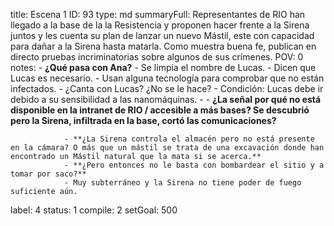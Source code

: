 title:          Escena 1
ID:             93
type:           md
summaryFull:    Representantes de RIO han llegado a la base de la la Resistencia y proponen hacer frente a la Sirena juntos y les cuenta su plan de lanzar un nuevo Mástil, este con capacidad para dañar a la Sirena hasta matarla. Como muestra buena fe, publican en directo pruebas incriminatorias sobre algunos de sus crímenes.
POV:            0
notes:          - **¿Qué pasa con Ana?**
                - Se limpia el nombre de Lucas.
                - Dicen que Lucas es necesario.
                - Usan alguna tecnología para comprobar que no están infectados.
                - ¿Canta con Lucas? ¿No se le hace?
                - Condición: Lucas debe ir debido a su sensibilidad a las nanomáquinas.
                - - **¿La señal por qué no está disponible en la intranet de RIO / accesible a más bases? Se descubrió pero la Sirena, infiltrada en la base, cortó las comunicaciones?**
                
                - **¿La Sirena controla el almacén pero no está presente en la cámara? O más que un mástil se trata de una excavación donde han encontrado un Mástil natural que la mata si se acerca.**
                - **¿Pero entonces no le basta con bombardear el sitio y a tomar por saco?**
                - Muy subterráneo y la Sirena no tiene poder de fuego suficiente aún.
label:          4
status:         1
compile:        2
setGoal:        500


